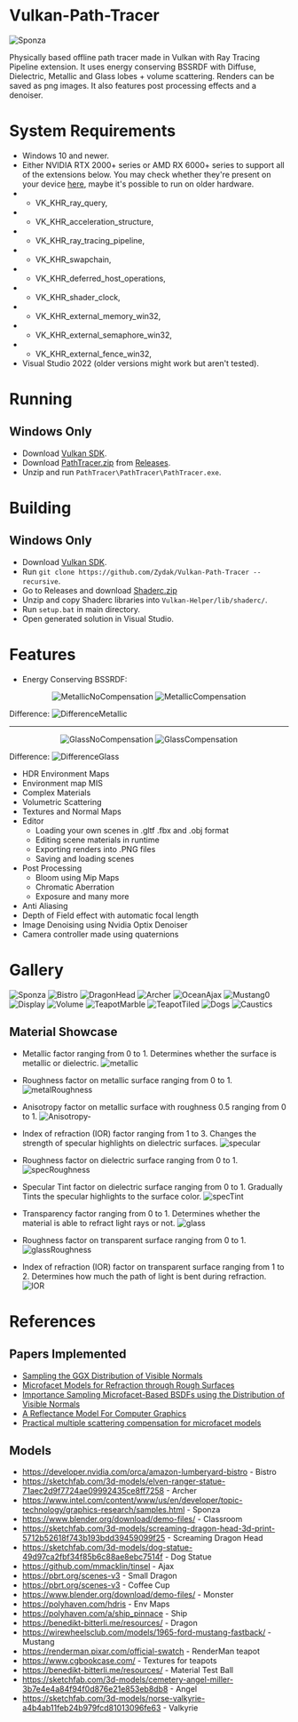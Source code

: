 # Vulkan-Path-Tracer
![Sponza](./Gallery/GodRays.png)

Physically based offline path tracer made in Vulkan with Ray Tracing Pipeline extension. It uses energy conserving BSSRDF with Diffuse, Dielectric, Metallic and Glass lobes + volume scattering. Renders can be saved as png images. It also features post processing effects and a denoiser.

# System Requirements
- Windows 10 and newer.
- Either NVIDIA RTX 2000+ series or AMD RX 6000+ series to support all of the extensions below. You may check whether they're present on your device [here](https://vulkan.gpuinfo.org/listdevices.php), maybe it's possible to run on older hardware.
- - VK_KHR_ray_query,
- - VK_KHR_acceleration_structure,
- - VK_KHR_ray_tracing_pipeline,
- - VK_KHR_swapchain,
- - VK_KHR_deferred_host_operations,
- - VK_KHR_shader_clock,
- - VK_KHR_external_memory_win32,
- - VK_KHR_external_semaphore_win32,
- - VK_KHR_external_fence_win32,
- Visual Studio 2022 (older versions might work but aren't tested).

# Running
## Windows Only
- Download [Vulkan SDK](https://vulkan.lunarg.com/sdk/home#windows).
- Download [PathTracer.zip](https://github.com/Zydak/Vulkan-Path-Tracer/releases/download/Release-v1.0.0/PathTracer.zip) from [Releases](https://github.com/Zydak/Vulkan-Path-Tracer/releases).
- Unzip and run `PathTracer\PathTracer\PathTracer.exe`.

# Building
## Windows Only
- Download [Vulkan SDK](https://vulkan.lunarg.com/sdk/home#windows).
- Run `git clone https://github.com/Zydak/Vulkan-Path-Tracer --recursive`.
- Go to Releases and download [Shaderc.zip](https://github.com/Zydak/Vulkan-Path-Tracer/releases/download/Release-v1.0.0/Shaderc.zip)
- Unzip and copy Shaderc libraries into `Vulkan-Helper/lib/shaderc/`.
- Run `setup.bat` in main directory.
- Open generated solution in Visual Studio.

# Features
- Energy Conserving BSSRDF:

<p align="center">
  <img src="./Gallery/materialShowcase/MetallicNoCompensation.png" alt="MetallicNoCompensation" />
  <img src="./Gallery/materialShowcase/MetallicCompensation.png" alt="MetallicCompensation" />

  Difference:
  <img src="./Gallery/materialShowcase/DifferenceMetallic.png" alt="DifferenceMetallic" />
</p>

------------

<p align="center">
  <img src="./Gallery/materialShowcase/GlassNoCompensation.png" alt="GlassNoCompensation" />
  <img src="./Gallery/materialShowcase/GlassCompensation.png" alt="GlassCompensation" />

  Difference:
  <img src="./Gallery/materialShowcase/DifferenceGlass.png" alt="DifferenceGlass" />
</p>

- HDR Environment Maps
- Environment map MIS
- Complex Materials
- Volumetric Scattering
- Textures and Normal Maps
- Editor
  - Loading your own scenes in .gltf .fbx and .obj format
  - Editing scene materials in runtime
  - Exporting renders into .PNG files
  - Saving and loading scenes
- Post Processing
  - Bloom using Mip Maps
  - Chromatic Aberration
  - Exposure and many more
- Anti Aliasing
- Depth of Field effect with automatic focal length
- Image Denoising using Nvidia Optix Denoiser
- Camera controller made using quaternions

# Gallery
![Sponza](./Gallery/GodRays.png)
![Bistro](./Gallery/Bistro.png)
![DragonHead](./Gallery/DragonHead.png)
![Archer](./Gallery/Archer.png)
![OceanAjax](./Gallery/OceanAjax.png)
![Mustang0](./Gallery/Mustang0.png)
![Display](./Gallery/Display.png)
![Volume](./Gallery/NonUniform.png)
![TeapotMarble](./Gallery/TeapotMarble.png)
![TeapotTiled](./Gallery/TeapotTiled.png)
![Dogs](./Gallery/Dogs.png)
![Caustics](./Gallery/Caustics.png)

## Material Showcase

- Metallic factor ranging from 0 to 1. Determines whether the surface is metallic or dielectric.
![metallic](./Gallery/materialShowcase/metallic.png)

- Roughness factor on metallic surface ranging from 0 to 1.
![metalRoughness](./Gallery/materialShowcase/metalRoughness.png)

- Anisotropy factor on metallic surface with roughness 0.5 ranging from 0 to 1.
![Anisotropy-](./Gallery/materialShowcase/Anisotropy-.png)

- Index of refraction (IOR) factor ranging from 1 to 3. Changes the strength of specular highlights on dielectric surfaces.
![specular](./Gallery/materialShowcase/specular.png)

- Roughness factor on dielectric surface ranging from 0 to 1.
![specRoughness](./Gallery/materialShowcase/specRoughness.png)

- Specular Tint factor on dielectric surface ranging from 0 to 1. Gradually Tints the specular highlights to the surface color.
![specTint](./Gallery/materialShowcase/specTint.png)

- Transparency factor ranging from 0 to 1. Determines whether the material is able to refract light rays or not.
![glass](./Gallery/materialShowcase/glass.png)

- Roughness factor on transparent surface ranging from 0 to 1.
![glassRoughness](./Gallery/materialShowcase/glassRoughness.png)

- Index of refraction (IOR) factor on transparent surface ranging from 1 to 2. Determines how much the path of light is bent during refraction.
![IOR](./Gallery/materialShowcase/ior.png)

# References

## Papers Implemented
- [Sampling the GGX Distribution of Visible Normals](https://jcgt.org/published/0007/04/01/paper.pdf)
- [Microfacet Models for Refraction through Rough Surfaces](https://www.graphics.cornell.edu/~bjw/microfacetbsdf.pdf)
- [Importance Sampling Microfacet-Based BSDFs using the Distribution of Visible Normals](https://inria.hal.science/hal-00996995v2/document)
- [A Reflectance Model For Computer Graphics](https://dl.acm.org/doi/pdf/10.1145/357290.357293)
- [Practical multiple scattering compensation for microfacet models](https://blog.selfshadow.com/publications/turquin/ms_comp_final.pdf)

## Models
- https://developer.nvidia.com/orca/amazon-lumberyard-bistro - Bistro
- https://sketchfab.com/3d-models/elven-ranger-statue-71aec2d9f7724ae09992435ce8ff7258 - Archer
- https://www.intel.com/content/www/us/en/developer/topic-technology/graphics-research/samples.html - Sponza
- https://www.blender.org/download/demo-files/ - Classroom
- https://sketchfab.com/3d-models/screaming-dragon-head-3d-print-5712b52618f743b193bdd39459099f25 - Screaming Dragon Head
- https://sketchfab.com/3d-models/dog-statue-49d97ca2fbf34f85b6c88ae8ebc7514f - Dog Statue
- https://github.com/mmacklin/tinsel - Ajax
- https://pbrt.org/scenes-v3 - Small Dragon
- https://pbrt.org/scenes-v3 - Coffee Cup
- https://www.blender.org/download/demo-files/ - Monster
- https://polyhaven.com/hdris - Env Maps
- https://polyhaven.com/a/ship_pinnace - Ship
- https://benedikt-bitterli.me/resources/ - Dragon
- https://wirewheelsclub.com/models/1965-ford-mustang-fastback/ - Mustang
- https://renderman.pixar.com/official-swatch - RenderMan teapot
- https://www.cgbookcase.com/ - Textures for teapots
- https://benedikt-bitterli.me/resources/ - Material Test Ball
- https://sketchfab.com/3d-models/cemetery-angel-miller-3b7e4e4a84f94f0d876e21e853eb8db8 - Angel
- https://sketchfab.com/3d-models/norse-valkyrie-a4b4ab11feb24b979fcd81013096fe63 - Valkyrie